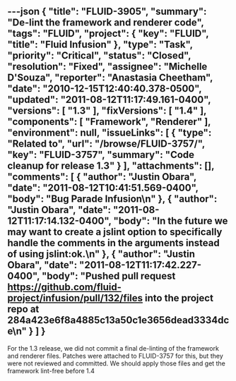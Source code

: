 ---json
{
  "title": "FLUID-3905",
  "summary": "De-lint the framework and renderer code",
  "tags": "FLUID",
  "project": {
    "key": "FLUID",
    "title": "Fluid Infusion"
  },
  "type": "Task",
  "priority": "Critical",
  "status": "Closed",
  "resolution": "Fixed",
  "assignee": "Michelle D'Souza",
  "reporter": "Anastasia Cheetham",
  "date": "2010-12-15T12:40:40.378-0500",
  "updated": "2011-08-12T11:17:49.161-0400",
  "versions": [
    "1.3"
  ],
  "fixVersions": [
    "1.4"
  ],
  "components": [
    "Framework",
    "Renderer"
  ],
  "environment": null,
  "issueLinks": [
    {
      "type": "Related to",
      "url": "/browse/FLUID-3757/",
      "key": "FLUID-3757",
      "summary": "Code cleanup for release 1.3"
    }
  ],
  "attachments": [],
  "comments": [
    {
      "author": "Justin Obara",
      "date": "2011-08-12T10:41:51.569-0400",
      "body": "Bug Parade Infusion\n"
    },
    {
      "author": "Justin Obara",
      "date": "2011-08-12T11:17:14.132-0400",
      "body": "In the future we may want to create a jslint option to specifically handle the comments in the arguments instead of using jslint:ok.\n"
    },
    {
      "author": "Justin Obara",
      "date": "2011-08-12T11:17:42.227-0400",
      "body": "Pushed pull request <https://github.com/fluid-project/infusion/pull/132/files> into the project repo at 284a423e6f8a4885c13a50c1e3656dead3334dce\n"
    }
  ]
}
---
For the 1.3 release, we did not commit a final de-linting of the framework and renderer files. Patches were attached to FLUID-3757 for this, but they were not reviewed and committed. We should apply those files and get the framework lint-free before 1.4

        